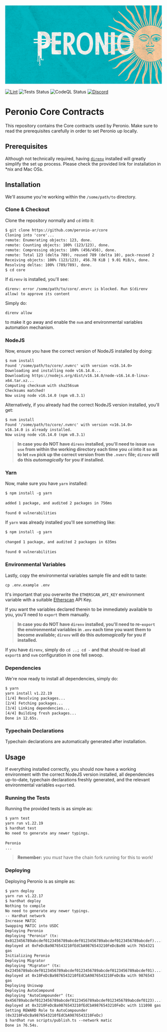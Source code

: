 <!-- markdownlint-disable MD001 MD041 -->

![Peronio](assets/header.png)

[![Lint](https://github.com/peronio-ar/core/actions/workflows/lint.yml/badge.svg)](https://github.com/peronio-ar/core/actions/workflows/lint.yml)
![Tests Status](https://github.com/peronio-ar/core/actions/workflows/test.yml/badge.svg)
![CodeQL Status](https://github.com/peronio-ar/core/actions/workflows/codeql-analysis.yml/badge.svg)
[![Discord](https://img.shields.io/discord/957135981847384084?color=62c060)](https://discord.peronio.ar)

# Peronio Core Contracts

This repository contains the Core contracts used by Peronio.
Make sure to read the prerequisites carefully in order to set Peronio up locally.

## Prerequisites

Although not technically required, having [`direnv`](https://direnv.net/) installed will greatly simplify the set up process.
Please check the provided link for installation in \*nix and Mac OSs.

## Installation

We'll assume you're working within the `/some/path/to` directory.

### Clone & Checkout

Clone the repository normally and `cd` into it:

```shell
$ git clone https://github.com/peronio-ar/core
Cloning into 'core'...
remote: Enumerating objects: 123, done.
remote: Counting objects: 100% (123/123), done.
remote: Compressing objects: 100% (456/456), done.
remote: Total 123 (delta 789), reused 789 (delta 10), pack-reused 2
Receiving objects: 100% (123/123), 456.78 KiB | 9.01 MiB/s, done.
Resolving deltas: 100% (789/789), done.
$ cd core
```

If `direnv` is installed, you'll see:

```shell
direnv: error /some/path/to/core/.envrc is blocked. Run $(direnv allow) to approve its content
```

Simply do:

```shell
direnv allow
```

to make it go away and enable the `nvm` and environmental variables automation mechanism.

### NodeJS

Now, ensure you have the correct version of NodeJS installed by doing:

```shell
$ nvm install
Found '/some/path/to/core/.nvmrc' with version <v16.14.0>
Downloading and installing node v16.14.0...
Downloading https://nodejs.org/dist/v16.14.0/node-v16.14.0-linux-x64.tar.xz...
Computing checksum with sha256sum
Checksums matched!
Now using node v16.14.0 (npm v8.3.1)
```

Alternatively, if you already had the correct NodeJS version installed, you'll get:

```shell
$ nvm install
Found '/some/path/to/core/.nvmrc' with version <v16.14.0>
v16.14.0 is already installed.
Now using node v16.14.0 (npm v8.3.1)
```

> **In case you do NOT have `direnv` installed, you'll need to issue `nvm use` from within the working directory each time you `cd` into it so as to let `nvm` pick up the correct version from the `.nvmrc` file; `direnv` will do this _automagically_ for you if installed.**

### Yarn

Now, make sure you have `yarn` installed:

```shell
$ npm install -g yarn

added 1 package, and audited 2 packages in 756ms

found 0 vulnerabilities
```

If `yarn` was already installed you'll see something like:

```shell
$ npm install -g yarn

changed 1 package, and audited 2 packages in 635ms

found 0 vulnerabilities
```

### Environmental Variables

Lastly, copy the environmental variables sample file and edit to taste:

```shell
cp .env.example .env
```

It's important that you overwrite the `ETHERSCAN_API_KEY` environment variable with a suitable [Etherscan](https://etherscan.io/) API Key.

If you want the variables declared therein to be immediately available to you, you'll need to `export` them manually.

> **In case you do NOT have `direnv` installed, you'll need to re-`export` the environmental variables in `.env` each time you want them to become available; `direnv` will do this _automagically_ for you if installed.**

If you have `direnv`, simply do `cd ..; cd -` and that should re-load all `export`s and `nvm` configuration in one fell swoop.

### Dependencies

We're now ready to install all dependencies, simply do:

```shell
$ yarn
yarn install v1.22.19
[1/4] Resolving packages...
[2/4] Fetching packages...
[3/4] Linking dependencies...
[4/4] Building fresh packages...
Done in 12.65s.
```

### Typechain Declarations

Typechain declarations are automatically generated after installation.

## Usage

If everything installed correctly, you should now have a working environment with the correct NodeJS version installed, all dependencies up-to-date, typechain declarations freshly generated, and the relevant environmental variables `export`ed.

### Running the Tests

Running the provided tests is as simple as:

```shell
$ yarn test
yarn run v1.22.19
$ hardhat test
No need to generate any newer typings.

Peronio
...
```

> **Remember:** you _must_ have the chain fork running for this to work!

### Deploying

Deploying Peronio is as simple as:

```shell
$ yarn deploy
yarn run v1.22.17
$ hardhat deploy
Nothing to compile
No need to generate any newer typings.
-- Hardhat network
Increase MATIC
Swapping MATIC into USDC
Deploying Peronio
deploying "Peronio" (tx: 0x0123456789abcdef0123456789abcdef0123456789abcdef0123456789abcdef)...: deployed at 0xFeDcBa9876543210fEdCbA9876543210FeDcBa98 with 7654321 gas
Initializing Peronio
Deploying Migrator
deploying "Migrator" (tx: 0x23456789abcdef0123456789abcdef0123456789abcdef0123456789abcdef01)...: deployed at 0x10FeDcBa9876543210fEdCbA9876543210FeDcBa with 9876543 gas
Deploying Uniswap
Deploying AutoCompound
deploying "AutoCompounder" (tx: 0x456789abcdef0123456789abcdef0123456789abcdef0123456789abcdef0123)...: deployed at 0x3210FeDcBa9876543210fEdCbA9876543210FeDc with 111098 gas
Setting REWARD Role to AutoCompounder (0x3210FeDcBa9876543210fEdCbA9876543210FeDc)
$ hardhat run scripts/publish.ts --network matic
Done in 76.54s.
```
